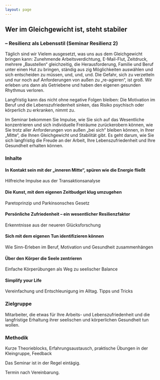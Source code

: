 ```yaml
---
layout: page
---
```


## Wer im Gleichgewicht ist, steht stabiler

### – Resilienz als Lebensstil (Seminar Resilienz 2)

Täglich sind wir Vielem ausgesetzt, was uns aus dem Gleichgewicht bringen kann: Zunehmende Arbeitsverdichtung, E-Mail-Flut, Zeitdruck, mehrere „Baustellen“ gleichzeitig, die Herausforderung, Familie und Beruf unter einen Hut zu bringen, ständig aus zig Möglichkeiten auswählen und sich entscheiden zu müssen, und, und, und. Die Gefahr, sich zu verzetteln und nur noch auf Anforderungen von außen zu „re-agieren“, ist groß. Wir erleben uns dann als Getriebene und haben den eigenen gesunden Rhythmus verloren.

Langfristig kann das nicht ohne negative Folgen bleiben: Die Motivation im Beruf und die Lebenszufriedenheit sinken, das Risiko psychisch oder körperlich zu erkranken, nimmt zu.

Im Seminar bekommen Sie Impulse, wie Sie sich auf das Wesentliche konzentrieren und sich individuelle Freiräume zurückerobern können, wie Sie trotz aller Anforderungen von außen „bei sich“ bleiben können, in Ihrer „Mitte“, die Ihnen Gleichgewicht und Stabilität gibt. Es geht darum, wie Sie sich langfristig die Freude an der Arbeit, Ihre Lebenszufriedenheit und Ihre Gesundheit erhalten können.

### Inhalte

#### In Kontakt sein mit der „inneren Mitte“, spüren wie die Energie fließt

Hilfreiche Impulse aus der Transaktionsanalyse

#### Die Kunst, mit dem eigenen Zeitbudget klug umzugehen

Paretoprinzip und Parkinsonsches Gesetz

#### Persönliche Zufriedenheit – ein wesentlicher Resilienzfaktor

Erkenntnisse aus der neueren Glücksforschung

#### Sich mit dem eigenen Tun identifizieren können

Wie Sinn-Erleben im Beruf, Motivation und Gesundheit zusammenhängen

#### Über den Körper die Seele zentrieren

Einfache Körperübungen als Weg zu seelischer Balance

#### Simplify your Life

Vereinfachung und Entschleunigung im Alltag. Tipps und Tricks

### Zielgruppe

Mitarbeiter, die etwas für Ihre Arbeits- und Lebenszufriedenheit und die langfristige Erhaltung ihrer seelischen und körperlichen Gesundheit tun wollen.

### Methodik

Kurze Theorieblocks, Erfahrungsaustausch, praktische Übungen in der Kleingruppe, Feedback

Das Seminar ist in der Regel eintägig.

Termin nach Vereinbarung.